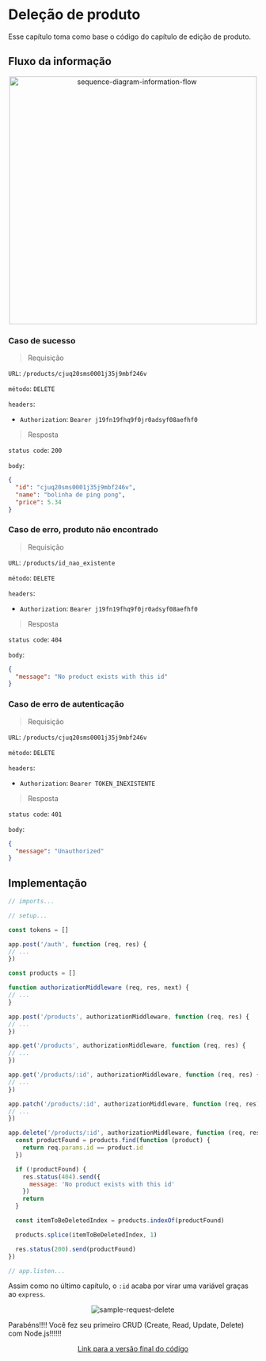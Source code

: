 # Deleção de produto

Esse capítulo toma como base o código do capítulo de edição de produto.

## Fluxo da informação

<p align="center">
  <img src="https://user-images.githubusercontent.com/15306309/56464883-e3533180-63c8-11e9-8f3c-8372c1e9a32c.png" alt="sequence-diagram-information-flow" width="500" />
</p>

### Caso de sucesso
> Requisição

`URL`: `/products/cjuq20sms0001j35j9mbf246v`

`método`: `DELETE`

`headers`:
- `Authorization`: `Bearer j19fn19fhq9f0jr0adsyf08aefhf0`

> Resposta

`status code`: `200`

`body`:
```json
{
  "id": "cjuq20sms0001j35j9mbf246v",
  "name": "bolinha de ping pong",
  "price": 5.34
}
```

### Caso de erro, produto não encontrado
> Requisição

`URL`: `/products/id_nao_existente`

`método`: `DELETE`

`headers`:
- `Authorization`: `Bearer j19fn19fhq9f0jr0adsyf08aefhf0`

> Resposta

`status code`: `404`

`body`:
```json
{
  "message": "No product exists with this id"
}
```

### Caso de erro de autenticação
> Requisição

`URL`: `/products/cjuq20sms0001j35j9mbf246v`

`método`: `DELETE`

`headers`:
- `Authorization`: `Bearer TOKEN_INEXISTENTE`

> Resposta

`status code`: `401`

`body`:
```json
{
  "message": "Unauthorized"
}
```

## Implementação

```javascript
// imports...

// setup...

const tokens = []

app.post('/auth', function (req, res) {
// ...
})

const products = []

function authorizationMiddleware (req, res, next) {
// ...
}

app.post('/products', authorizationMiddleware, function (req, res) {
// ...
})

app.get('/products', authorizationMiddleware, function (req, res) {
// ...
})

app.get('/products/:id', authorizationMiddleware, function (req, res) {
// ...
})

app.patch('/products/:id', authorizationMiddleware, function (req, res) {
// ...
})

app.delete('/products/:id', authorizationMiddleware, function (req, res) {
  const productFound = products.find(function (product) {
    return req.params.id == product.id
  })

  if (!productFound) {
    res.status(404).send({
      message: 'No product exists with this id'
    })
    return
  }

  const itemToBeDeletedIndex = products.indexOf(productFound)

  products.splice(itemToBeDeletedIndex, 1)

  res.status(200).send(productFound)
})

// app.listen...
```

Assim como no último capítulo, o `:id` acaba por virar uma variável graças ao `express`.

<p align="center">
  <img src="https://user-images.githubusercontent.com/15306309/56464870-b141cf80-63c8-11e9-9f94-feb1ce355d9c.png" alt="sample-request-delete" />
</p>

Parabéns!!!! Você fez seu primeiro CRUD (Create, Read, Update, Delete) com Node.js!!!!!!

<p align="center">
  <a href="https://github.com/otaviopace/livro-desenvolvimento-web-basico/blob/master/api/delecao_produto.js">Link para a versão final do código</a>
</p>
